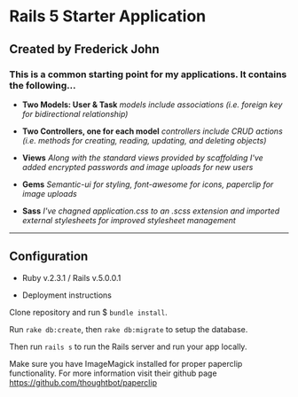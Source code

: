 # Rails 5 Starter Application
## Created by Frederick John

### **This is a common starting point for my applications. It contains the following...**

* **Two Models: User & Task**
*models include associations (i.e. foreign key for bidirectional relationship)*

* **Two Controllers, one for each model**
*controllers include CRUD actions (i.e. methods for creating, reading, updating, and deleting objects)*

* **Views**
*Along with the standard views provided by scaffolding I've added encrypted passwords and image uploads for new users*

* **Gems**
*Semantic-ui for styling, font-awesome for icons, paperclip for image uploads*

* **Sass**
*I've chagned application.css to an .scss extension and imported external stylesheets for improved stylesheet management*

---------------------------------------------------------------------

## Configuration

* Ruby v.2.3.1 / Rails v.5.0.0.1

* Deployment instructions

Clone repository and run $ ``` bundle install ```. 

Run ``` rake db:create ```, then ``` rake db:migrate ``` to setup the database. 

Then run ``` rails s ``` to run the Rails server and run your app locally. 

Make sure you have ImageMagick installed for proper paperclip functionality. For more information visit their github page https://github.com/thoughtbot/paperclip
